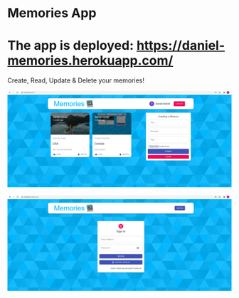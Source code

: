 # Memories App
# The app is deployed: https://daniel-memories.herokuapp.com/


Create, Read, Update & Delete your memories!

![Screenshot](https://github.com/danielashrafk/memories-project/blob/main/client/public/memories%20-%201.png)

![Screenshot](https://github.com/danielashrafk/memories-project/blob/main/client/public/memories%20-%202.png)
